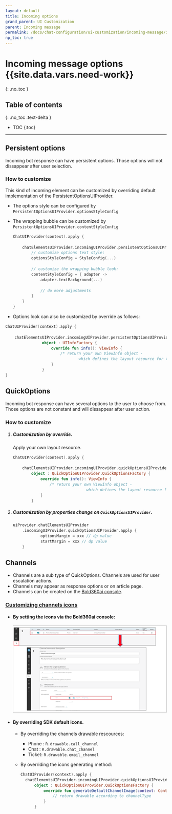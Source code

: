 ```yaml
---
layout: default
title: Incoming options
grand_parent: UI Customization
parent: Incoming message 
permalink: /docs/chat-configuration/ui-customization/incoming-message/incoming-options
np_toc: true
---
```


# Incoming message options {{site.data.vars.need-work}}
{: .no_toc }

## Table of contents
{: .no_toc .text-delta }

- TOC
{:toc}

---

## Persistent options
Incoming bot response can have persistent options. Those options will not dissappear after user selection.   

### How to customize
This kind of incoming element can be customized by overriding default implementation of the PersistentOptionsUIProvider.
- The options style can be configured by `PersistentOptionsUIProvider.optionsStyleConfig`   
- The wrapping bubble can be customized by `PersistentOptionsUIProvider.contentStyleConfig`
  ```kotlin
  ChatUIProvider(context).apply {
      
      chatElementsUIProvider.incomingUIProvider.persistentOptionsUIProvider.apply {
          // customize options text style:
          optionsStyleConfig = StyleConfig(...)
          
          // customize the wrapping bubble look:
          contentStyleConfig = { adapter -> 
              adapter.textBackground(...)
              
              // do more adjustments
          }
      }    
  }
  ```

- Options look can also be customized by override as follows:
```kotlin
ChatUIProvider(context).apply {
    
    chatElementsUIProvider.incomingUIProvider.persistentOptionsUIProvider.overrideFactory = 
                object : UIInfoFactory {
                    override fun info(): ViewInfo {
                        /* return your own ViewInfo object - 
                                which defines the layout resource for the options */
                    }
                }
}
```

## QuickOptions

Incoming bot response can have several options to the user to choose from. Those options are not constant and will dissappear after user action.


### How to customize
1. ##### Customization by override.   
    Apply your own layout resource. 
    ```kotlin
    ChatUIProvider(context).apply {
        
        chatElementsUIProvider.incomingUIProvider.quickOptionsUIProvider.overrideFactory = 
            object : QuickOptionUIProvider.QuickOptionsFactory {
                override fun info(): ViewInfo {
                    /* return your own ViewInfo object - 
                                    which defines the layout resource for the options */
                }
            }
    ```
2. ##### Customization by properties change on `QuickOptionsUIProvider`.   
    

    ```kotlin
    uiProvider.chatElementsUIProvider
        .incomingUIProvider.quickOptionsUIProvider.apply { 
                optionsMargin = xxx // dp value
                startMargin = xxx // dp value
        }
    ```

## Channels

- Channels are a sub type of QuickOptions. Channels are used for user escalation actions.   
- Channels may appear as response options or on article page.  
- Channels can be created on the [Bold360ai console](https://support.bold360.com/ai).

### <U>Customizing channels icons</U>
- #### By setting the icons via the Bold360ai console:
    ![](images/Android/ai-console-channeling-icons.png)

- #### By overriding SDK default icons. 
    
   - By overriding the channels drawable rescources:

        - Phone : `R.drawable.call_channel`
        - Chat : `R.drawable.chat_channel`
        - Ticket: `R.drawable.email_channel`

    - By overriding the icons generating method:

      ```kotlin
      ChatUIProvider(context).apply {
        chatElementsUIProvider.incomingUIProvider.quickOptionsUIProvider.overrideFactory =
            object : QuickOptionUIProvider.QuickOptionsFactory {
                override fun generateDefaultChannelImage(context: Context, channelType: Int): Drawable? {
                    // return drawable according to channelType
                }
            }
      ```
